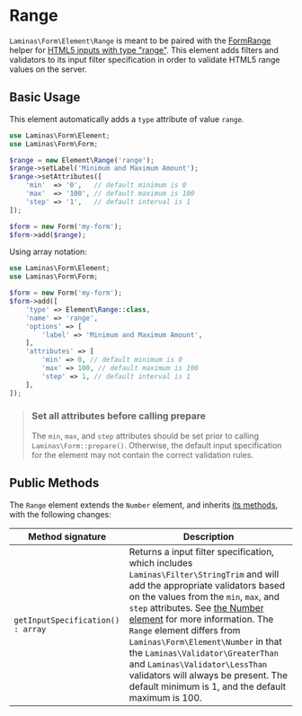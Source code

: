 # Range

`Laminas\Form\Element\Range` is meant to be paired with the
[FormRange](../helper/form-range.md) helper for
[HTML5 inputs with type "range"](http://www.whatwg.org/specs/web-apps/current-work/multipage/states-of-the-type-attribute.html#range-state-%28type=range%29).
This element adds filters and validators to its input filter specification in
order to validate HTML5 range values on the server.

## Basic Usage

This element automatically adds a `type` attribute of value `range`.

```php
use Laminas\Form\Element;
use Laminas\Form\Form;

$range = new Element\Range('range');
$range->setLabel('Minimum and Maximum Amount');
$range->setAttributes([
    'min'  => '0',   // default minimum is 0
    'max'  => '100', // default maximum is 100
    'step' => '1',   // default interval is 1
]);

$form = new Form('my-form');
$form->add($range);
```

Using array notation:

```php
use Laminas\Form\Element;
use Laminas\Form\Form;

$form = new Form('my-form');
$form->add([
	'type' => Element\Range::class,
	'name' => 'range',
	'options' => [
		'label' => 'Minimum and Maximum Amount',
	],
	'attributes' => [
		'min' => 0, // default minimum is 0
		'max' => 100, // default maximum is 100
		'step' => 1, // default interval is 1
	],
]);
```

> ### Set all attributes before calling prepare
> 
> The `min`, `max`, and `step` attributes should be set prior to calling
> `Laminas\Form::prepare()`. Otherwise, the default input specification for the
> element may not contain the correct validation rules.

## Public Methods

The `Range` element extends the `Number` element, and inherits
[its methods](number.md#public-methods), with the following changes:

Method signature                  | Description
--------------------------------- | -----------
`getInputSpecification() : array` | Returns a input filter specification, which includes `Laminas\Filter\StringTrim` and will add the appropriate validators based on the values from the `min`, `max`, and `step` attributes. See [the Number element](number.md#public-methods) for more information.  The `Range` element differs from `Laminas\Form\Element\Number` in that the `Laminas\Validator\GreaterThan` and `Laminas\Validator\LessThan` validators will always be present. The default minimum is 1, and the default maximum is 100.
